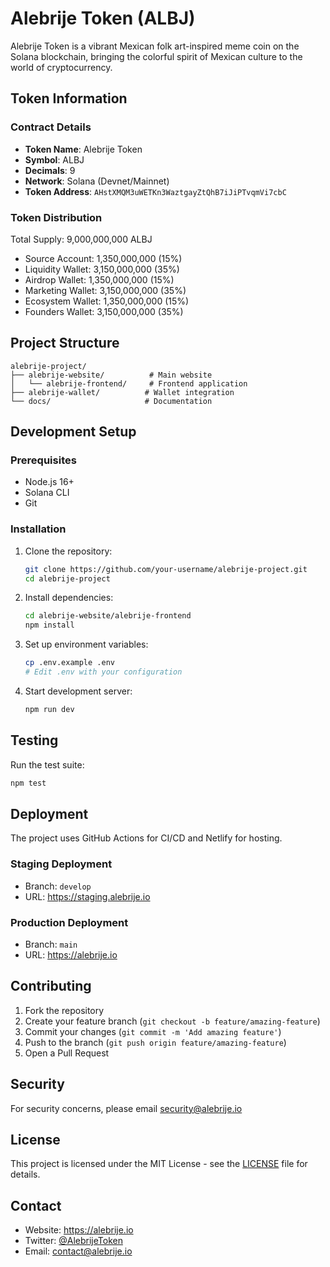 # Alebrije Token (ALBJ)

Alebrije Token is a vibrant Mexican folk art-inspired meme coin on the Solana blockchain, bringing the colorful spirit of Mexican culture to the world of cryptocurrency.

## Token Information

### Contract Details
- **Token Name**: Alebrije Token
- **Symbol**: ALBJ
- **Decimals**: 9
- **Network**: Solana (Devnet/Mainnet)
- **Token Address**: `AHstXMQM3uWETKn3WaztgayZtQhB7iJiPTvqmVi7cbC`

### Token Distribution
Total Supply: 9,000,000,000 ALBJ
- Source Account: 1,350,000,000 (15%)
- Liquidity Wallet: 3,150,000,000 (35%)
- Airdrop Wallet: 1,350,000,000 (15%)
- Marketing Wallet: 3,150,000,000 (35%)
- Ecosystem Wallet: 1,350,000,000 (15%)
- Founders Wallet: 3,150,000,000 (35%)

## Project Structure

```
alebrije-project/
├── alebrije-website/          # Main website
│   └── alebrije-frontend/     # Frontend application
├── alebrije-wallet/          # Wallet integration
└── docs/                     # Documentation
```

## Development Setup

### Prerequisites
- Node.js 16+
- Solana CLI
- Git

### Installation
1. Clone the repository:
   ```bash
   git clone https://github.com/your-username/alebrije-project.git
   cd alebrije-project
   ```

2. Install dependencies:
   ```bash
   cd alebrije-website/alebrije-frontend
   npm install
   ```

3. Set up environment variables:
   ```bash
   cp .env.example .env
   # Edit .env with your configuration
   ```

4. Start development server:
   ```bash
   npm run dev
   ```

## Testing

Run the test suite:
```bash
npm test
```

## Deployment

The project uses GitHub Actions for CI/CD and Netlify for hosting.

### Staging Deployment
- Branch: `develop`
- URL: https://staging.alebrije.io

### Production Deployment
- Branch: `main`
- URL: https://alebrije.io

## Contributing

1. Fork the repository
2. Create your feature branch (`git checkout -b feature/amazing-feature`)
3. Commit your changes (`git commit -m 'Add amazing feature'`)
4. Push to the branch (`git push origin feature/amazing-feature`)
5. Open a Pull Request

## Security

For security concerns, please email security@alebrije.io

## License

This project is licensed under the MIT License - see the [LICENSE](LICENSE) file for details.

## Contact

- Website: https://alebrije.io
- Twitter: [@AlebrijeToken](https://twitter.com/AlebrijeToken)
- Email: contact@alebrije.io 